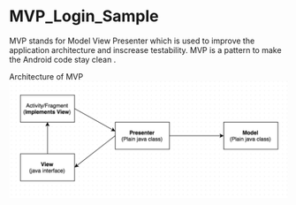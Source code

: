 # MVP_Login_Sample

MVP stands for Model View Presenter which is used to improve the application architecture and 
inscrease testability. MVP is a pattern to make the Android code stay clean .


Architecture of MVP
<img src="Image/ArchitectureofMVP.png">

